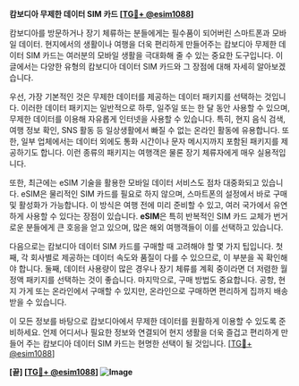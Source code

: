 **캄보디아 무제한 데이터 SIM 카드 [[TG💪+ @esim1088](https://t.me/s/esim1088)]**

캄보디아를 방문하거나 장기 체류하는 분들에게는 필수품이 되어버린 스마트폰과 모바일 데이터. 현지에서의 생활이나 여행을 더욱 편리하게 만들어주는 캄보디아 무제한 데이터 SIM 카드는 여러분의 모바일 생활을 극대화해 줄 수 있는 중요한 도구입니다. 이 글에서는 다양한 유형의 캄보디아 데이터 SIM 카드와 그 장점에 대해 자세히 알아보겠습니다.

우선, 가장 기본적인 것은 무제한 데이터를 제공하는 데이터 패키지를 선택하는 것입니다. 이러한 데이터 패키지는 일반적으로 하루, 일주일 또는 한 달 동안 사용할 수 있으며, 무제한 데이터를 이용해 자유롭게 인터넷을 사용할 수 있습니다. 특히, 현지 음식 검색, 여행 정보 확인, SNS 활동 등 일상생활에서 빠질 수 없는 온라인 활동에 유용합니다. 또한, 일부 업체에서는 데이터 외에도 통화 시간이나 문자 메시지까지 포함된 패키지를 제공하기도 합니다. 이런 종류의 패키지는 여행객은 물론 장기 체류자에게 매우 실용적입니다.

또한, 최근에는 eSIM 기술을 활용한 모바일 데이터 서비스도 점차 대중화되고 있습니다. eSIM은 물리적인 SIM 카드를 필요로 하지 않으며, 스마트폰의 설정에서 바로 구매 및 활성화가 가능합니다. 이 방식은 여행 전에 미리 준비할 수 있고, 여러 국가에서 유연하게 사용할 수 있다는 장점이 있습니다. **eSIM**은 특히 반복적인 SIM 카드 교체가 번거로운 분들에게 큰 호응을 얻고 있으며, 많은 해외 여행객들이 이를 선택하고 있습니다.

다음으로는 캄보디아 데이터 SIM 카드를 구매할 때 고려해야 할 몇 가지 팁입니다. 첫째, 각 회사별로 제공하는 데이터 속도와 품질이 다를 수 있으므로, 이 부분을 꼭 확인해야 합니다. 둘째, 데이터 사용량이 많은 경우나 장기 체류를 계획 중이라면 더 저렴한 월정액 패키지를 선택하는 것이 좋습니다. 마지막으로, 구매 방법도 중요합니다. 공항, 현지 가게 또는 온라인에서 구매할 수 있지만, 온라인으로 구매하면 편리하게 집까지 배송받을 수 있습니다.

이 모든 정보를 바탕으로 캄보디아에서 무제한 데이터를 원활하게 이용할 수 있도록 준비하세요. 언제 어디서나 필요한 정보와 연결되어 현지 생활을 더욱 즐겁고 편리하게 만들어 주는 캄보디아 데이터 SIM 카드는 현명한 선택이 될 것입니다. [[TG💪+ @esim1088](https://t.me/s/esim1088)]

**[끝] [[TG💪+ @esim1088](https://t.me/s/esim1088)] ![Image](https://i.postimg.cc/Y0z9fWf4/image.png)**